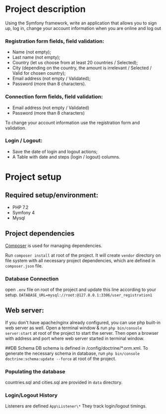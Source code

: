 # Project description
Using the Symfony framework, write an application that allows you to sign up, log in, change your account information when you are online and log out
### Registration form fields, field validation:
* Name (not empty);
* Last name (not empty);
* Country (let us choose from at least 20 countries / Selected);
* City (depending on the country, the amount is irrelevant / Selected / Valid for chosen country);
* Email address (not empty / Validated);
* Password (more than 8 characters).
### Connection form fields, field validation:
* Email address (not empty / Validated)
* Password (more than 8 characters)

To change your account information use the registration form and validation.

### Login / Logout:
* Save the date of login and logout actions;
* A Table with date and steps (login / logout) columns.

# Project setup

## Required setup/environment:
* PHP 7.2
* Symfony 4
* Mysql

## Project dependencies
[Composer](https://getcomposer.org) is used for managing dependencies.

Run ```composer install``` at root of the project. It will create ```vendor``` directory on file system with all 
necessary project dependencies, which are defined in ```composer.json``` file. 

### Database Connection
open ```.env``` file on root of the project and update this line according to your setup. 
```DATABASE_URL=mysql://root:@127.0.0.1:3306/user_registration1```

## Web server:
If you don't have apache/nginx already configured, you can use php built-in web server as well. 
Open a terminal window & run ```php bin/console server:start``` at root of the project to start the server. 
Then open a browser with address and port where web server started in terminal window.

##DB Schema
DB schema is defined in /config/doctrine/*.orm.xml. 
To generate the necessary schema in database, run ```php bin/console doctrine:schema:update --force``` at root of the project.

### Populating the database
countries.sql and cities.sql are provided in ```data``` directory.

### Login/Logout History
Listeners are defined ```App\Listener\*``` They track login/logout timings.

